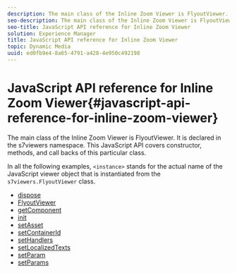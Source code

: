 ```yaml
---
description: The main class of the Inline Zoom Viewer is FlyoutViewer. It is declared in the s7viewers namespace. This JavaScript API covers constructor, methods, and call backs of this particular class.
seo-description: The main class of the Inline Zoom Viewer is FlyoutViewer. It is declared in the s7viewers namespace. This JavaScript API covers constructor, methods, and call backs of this particular class.
seo-title: JavaScript API reference for Inline Zoom Viewer
solution: Experience Manager
title: JavaScript API reference for Inline Zoom Viewer
topic: Dynamic Media
uuid: ed0fb9e4-8a65-4791-a428-4e950c492198
---
```


# JavaScript API reference for Inline Zoom Viewer{#javascript-api-reference-for-inline-zoom-viewer}

The main class of the Inline Zoom Viewer is FlyoutViewer. It is declared in the s7viewers namespace. This JavaScript API covers constructor, methods, and call backs of this particular class.

In all the following examples, `<instance>` stands for the actual name of the JavaScript viewer object that is instantiated from the `s7viewers.FlyoutViewer` class. 

* [dispose](r-html5-inlinezoom-viewer-javascriptapiref-dispose.md)
* [FlyoutViewer](r-html5-inlinezoom-viewer-javascriptapiref-inlinezoomviewer.md)
* [getComponent](r-html5-inlinezoom-viewer-javascriptapiref-getcomponent.md)
* [init](r-html5-inlinezoom-viewer-javascriptapiref-init.md)
* [setAsset](r-html5-inlinezoom-viewer-javascriptapiref-setasset.md)
* [setContainerId](r-html5-inlinezoom-viewer-javascriptapiref-.setcontainerid.md)
* [setHandlers](r-html5-inlinezoom-viewer-javascriptapiref-sethandlers.md)
* [setLocalizedTexts](r-html5-inlinezoom-viewer-javascriptapiref-setlocalizedtexts.md)
* [setParam](r-html5-inlinezoom-viewer-javascriptapiref-setparam.md)
* [setParams](r-html5-inlinezoom-viewer-javascriptapiref-setparams.md)
